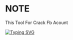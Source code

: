 # NOTE
  This Tool For Crack Fb Acount

[![Typing SVG](https://readme-typing-svg.herokuapp.com?color=F70000&lines=Welcome+My+Github)](https://git.io/typing-svg)
